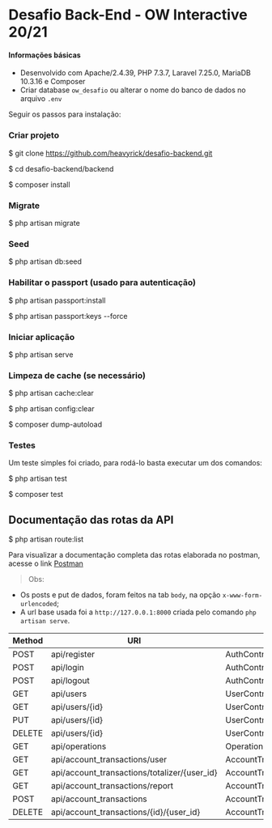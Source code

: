 # Desafio Back-End - OW Interactive 20/21

#### Informações básicas

- Desenvolvido com Apache/2.4.39, PHP 7.3.7, Laravel 7.25.0, MariaDB 10.3.16 e Composer
- Criar database `ow_desafio` ou alterar o nome do banco de dados no arquivo `.env`

Seguir os passos para instalação:

### Criar projeto

\$ git clone https://github.com/heavyrick/desafio-backend.git

\$ cd desafio-backend/backend

\$ composer install

### Migrate

\$ php artisan migrate

### Seed

\$ php artisan db:seed

### Habilitar o passport (usado para autenticação)

\$ php artisan passport:install

\$ php artisan passport:keys --force

### Iniciar aplicação

\$ php artisan serve

### Limpeza de cache (se necessário)

\$ php artisan cache:clear

\$ php artisan config:clear

\$ composer dump-autoload

### Testes

Um teste simples foi criado, para rodá-lo basta executar um dos comandos:

\$ php artisan test

\$ composer test

## Documentação das rotas da API

\$ php artisan route:list

Para visualizar a documentação completa das rotas elaborada no postman, acesse o link [Postman](https://documenter.getpostman.com/view/1636800/TVCY5rSw)

> Obs:

- Os posts e put de dados, foram feitos na tab `body`, na opção `x-www-form-urlencoded`;
- A url base usada foi a `http://127.0.0.1:8000` criada pelo comando `php artisan serve`.

| Method | URI                                          | Action                                   |
| ------ | -------------------------------------------- | ---------------------------------------- |
| POST   | api/register                                 | AuthController@register                  |
| POST   | api/login                                    | AuthController@login                     |
| POST   | api/logout                                   | AuthController@logout                    |
| GET    | api/users                                    | UserController@index                     |
| GET    | api/users/{id}                               | UserController@show                      |
| PUT    | api/users/{id}                               | UserController@put                       |
| DELETE | api/users/{id}                               | UserController@delete                    |
| GET    | api/operations                               | OperationController@index                |
| GET    | api/account_transactions/user                | AccountTransactionController@listAccount |
| GET    | api/account_transactions/totalizer/{user_id} | AccountTransactionController@totalizer   |
| GET    | api/account_transactions/report              | AccountTransactionController@report      |
| POST   | api/account_transactions                     | AccountTransactionController@store       |
| DELETE | api/account_transactions/{id}/{user_id}      | AccountTransactionController@destroy     |
